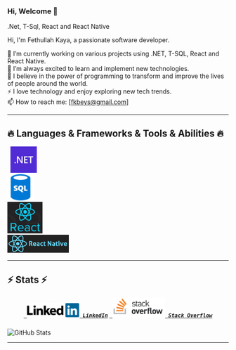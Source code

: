 ### Hi, Welcome 👋
.Net, T-Sql, React and React Native 


  Hi, I'm Fethullah Kaya, a passionate software developer.

🔭 I’m currently working on various projects using .NET, T-SQL, React and React Native.   
🌱 I’m always excited to learn and implement new technologies.   
💼 I believe in the power of programming to transform and improve the lives of people around the world.   
⚡ I love technology and enjoy exploring new tech trends.   
📫 How to reach me: [fkbeys@gmail.com]  
* * * 
## 🔥 Languages & Frameworks & Tools & Abilities 🔥  
  <code>  <img width="60" src="dotnet.png">   </code> 
  <code>  <img width="60" src="sql.png">   </code> 
  <code>  <img width="80" src="react.png">   </code> 
  <code>  <img width="140" src="reactnative.png">   </code> 
* * * 
## ⚡ Stats ⚡
 <h5 align="center">
    <code><a href="https://www.linkedin.com/in/fkbeys/" target="_blank" title="LinkedIn Profile"> <img width="120" src="LinkedIn_Logo.svg.png"> LinkedIn</a></code> 
    <code><a href="https://stackoverflow.com/users/6911431/fethullah-kaya" target="_blank" title="Stack Overflow Profile"> <img width="120" src="stackoverflow-ar21.png"> Stack Overflow</a></code>
  </h5>
  

![GitHub Stats](https://github-readme-stats.vercel.app/api?username=fkbeys&show_icons=true&theme=dark)


* * *
  
